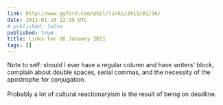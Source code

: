```yaml
---
link: http://www.gyford.com/phil/links/2011/01/16/
date: 2011-01-18 22:35 UTC
# published: false
published: true
title: Links for 16 January 2011
tags: []
---
```


Note to self: should I ever have a regular column and have writers' block, complain about double spaces, serial commas, and the necessity of the apostrophe for conjugation.<br><br>Probably a lot of cultural reactionaryism is the result of being on deadline.
